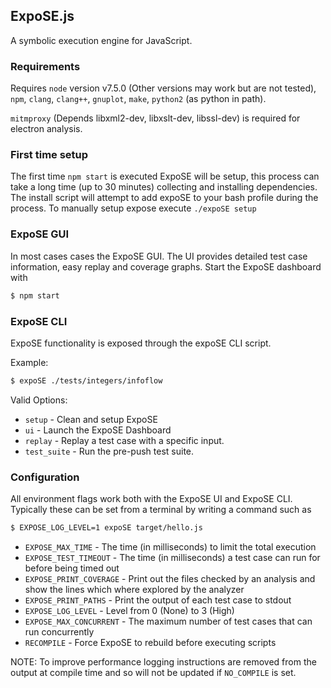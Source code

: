 ## ExpoSE.js

A symbolic execution engine for JavaScript.

### Requirements

Requires `node` version v7.5.0 (Other versions may work but are not tested), `npm`, `clang`, `clang++`, `gnuplot`, `make`, `python2` (as python in path).

`mitmproxy` (Depends libxml2-dev, libxslt-dev, libssl-dev) is required for electron analysis.

### First time setup

The first time `npm start` is executed ExpoSE will be setup, this process can take a long time (up to 30 minutes) collecting and installing dependencies. The install script will attempt to add expoSE to your bash profile during the process. To manually setup expose execute `./expoSE setup`

### ExpoSE GUI

In most cases cases the ExpoSE GUI. The UI provides detailed test case information, easy replay and coverage graphs. Start the ExpoSE dashboard with

```sh
$ npm start
```

### ExpoSE CLI

ExpoSE functionality is exposed through the expoSE CLI script.

Example:

```sh
$ expoSE ./tests/integers/infoflow
```

Valid Options:

* `setup`      - Clean and setup ExpoSE
* `ui`         - Launch the ExpoSE Dashboard
* `replay`     - Replay a test case with a specific input.
* `test_suite` - Run the pre-push test suite.

### Configuration

All environment flags work both with the ExpoSE UI and ExpoSE CLI. Typically these can be set from a terminal by writing a command such as

```sh
$ EXPOSE_LOG_LEVEL=1 expoSE target/hello.js
```

* `EXPOSE_MAX_TIME`         - The time (in milliseconds) to limit the total execution
* `EXPOSE_TEST_TIMEOUT`     - The time (in milliseconds) a test case can run for before being timed out
* `EXPOSE_PRINT_COVERAGE`   - Print out the files checked by an analysis and show the lines which where explored by the analyzer
* `EXPOSE_PRINT_PATHS`      - Print the output of each test case to stdout
* `EXPOSE_LOG_LEVEL`        - Level from 0 (None) to 3 (High)
* `EXPOSE_MAX_CONCURRENT`   - The maximum number of test cases that can run concurrently
* `RECOMPILE`               - Force ExpoSE to rebuild before executing scripts

NOTE: To improve performance logging instructions are removed from the output at compile time and so will not be updated if `NO_COMPILE` is set.
